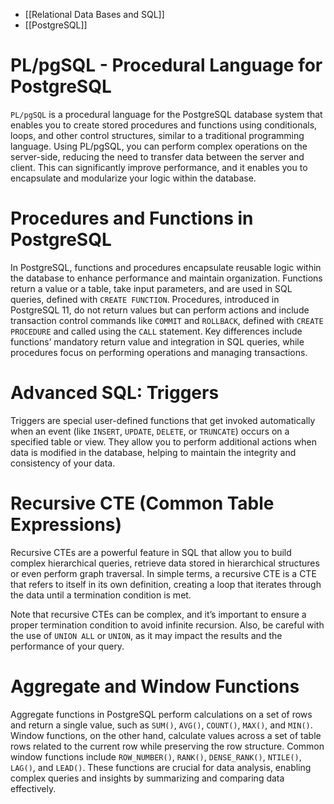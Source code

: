- [[Relational Data Bases and SQL]]
- [[PostgreSQL]]

# PL/pgSQL - Procedural Language for PostgreSQL

`PL/pgSQL` is a procedural language for the PostgreSQL database system that enables you to create stored procedures and functions using conditionals, loops, and other control structures, similar to a traditional programming language. Using PL/pgSQL, you can perform complex operations on the server-side, reducing the need to transfer data between the server and client. This can significantly improve performance, and it enables you to encapsulate and modularize your logic within the database.

# Procedures and Functions in PostgreSQL

In PostgreSQL, functions and procedures encapsulate reusable logic within the database to enhance performance and maintain organization. Functions return a value or a table, take input parameters, and are used in SQL queries, defined with `CREATE FUNCTION`. Procedures, introduced in PostgreSQL 11, do not return values but can perform actions and include transaction control commands like `COMMIT` and `ROLLBACK`, defined with `CREATE PROCEDURE` and called using the `CALL` statement. Key differences include functions’ mandatory return value and integration in SQL queries, while procedures focus on performing operations and managing transactions.

# Advanced SQL: Triggers

Triggers are special user-defined functions that get invoked automatically when an event (like `INSERT`, `UPDATE`, `DELETE`, or `TRUNCATE`) occurs on a specified table or view. They allow you to perform additional actions when data is modified in the database, helping to maintain the integrity and consistency of your data.

# Recursive CTE (Common Table Expressions)

Recursive CTEs are a powerful feature in SQL that allow you to build complex hierarchical queries, retrieve data stored in hierarchical structures or even perform graph traversal. In simple terms, a recursive CTE is a CTE that refers to itself in its own definition, creating a loop that iterates through the data until a termination condition is met.

Note that recursive CTEs can be complex, and it’s important to ensure a proper termination condition to avoid infinite recursion. Also, be careful with the use of `UNION ALL` or `UNION`, as it may impact the results and the performance of your query.

# Aggregate and Window Functions

Aggregate functions in PostgreSQL perform calculations on a set of rows and return a single value, such as `SUM()`, `AVG()`, `COUNT()`, `MAX()`, and `MIN()`. Window functions, on the other hand, calculate values across a set of table rows related to the current row while preserving the row structure. Common window functions include `ROW_NUMBER()`, `RANK()`, `DENSE_RANK()`, `NTILE()`, `LAG()`, and `LEAD()`. These functions are crucial for data analysis, enabling complex queries and insights by summarizing and comparing data effectively.